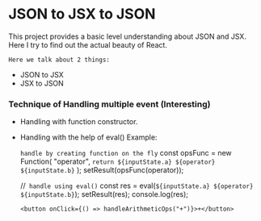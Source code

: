 # JSON to JSX to JSON

This project provides a basic level understanding about JSON and JSX. Here I try to find out the actual beauty of React.

`Here we talk about 2 things:`
 - JSON to JSX
 - JSX to JSON

### Technique of Handling multiple event (Interesting)
- Handling with function constructor.
- Handling with the help of eval()
 Example:

   `handle by creating function on the fly`
    const opsFunc = new Function(
      "operator",
      `return ${inputState.a} ${operator} ${inputState.b}`
    );
    setResult(opsFunc(operator));

   //` handle using eval()`
    const res = eval(`${inputState.a} ${operator} ${inputState.b}`);
    setResult(res);
    console.log(res);
 
   `<button onClick={() => handleArithmeticOps("+")}>+</button>`